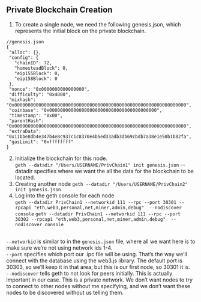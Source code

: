 ## Private Blockchain Creation
1) To create a single node, we need the following genesis.json, which represents the initial block on the private blockchain.
``` 
//genesis.json
{
 "alloc": {},
 "config": {
   "chainID": 72,
   "homesteadBlock": 0,
   "eip155Block": 0,
   "eip158Block": 0
 },
 "nonce": "0x0000000000000000",
 "difficulty": "0x4000",
 "mixhash": "0x0000000000000000000000000000000000000000000000000000000000000000",
 "coinbase": "0x0000000000000000000000000000000000000000",
 "timestamp": "0x00",
 "parentHash": "0x0000000000000000000000000000000000000000000000000000000000000000",
 "extraData": "0x11bbe8db4e347b4e8c937c1c8370e4b5ed33adb3db69cbdb7a38e1e50b1b82fa",
 "gasLimit": "0xffffffff"
}
```
2) Initialize the blockchain for this node.  
`geth --datadir "/Users/USERNAME/PrivChain1" init genesis.json`
--datadir specifies where we want the all the data for the blockchain to be located.
3) Creating another node
`geth --datadir "/Users/USERNAME/PrivChain2" init genesis.json`
4) Log into the geth console for each node   
`geth --datadir PrivChain1 --networkid 111 --rpc --port 30301 --rpcapi "eth,web3,personal,net,miner,admin,debug"  --nodiscover console`
`geth --datadir PrivChain1 --networkid 111 --rpc --port 30302 --rpcapi "eth,web3,personal,net,miner,admin,debug"  --nodiscover console`
##
`--networkid` is similar to in the `genesis.json` file, where all we want here is to make sure we’re not using network ids 1-4.  
`--port` specifies which port our .ipc file will be using. That’s the way we’ll connect with the database using the web3.js library. The default port is 30303, so we’ll keep it in that area, but this is our first node, so 30301 it is.  
`--nodiscover` tells geth to not look for peers initially. This is actually important in our case. This is a private network. We don’t want nodes to try to connect to other nodes without me specifying, and we don’t want these nodes to be discovered without us telling them.  
